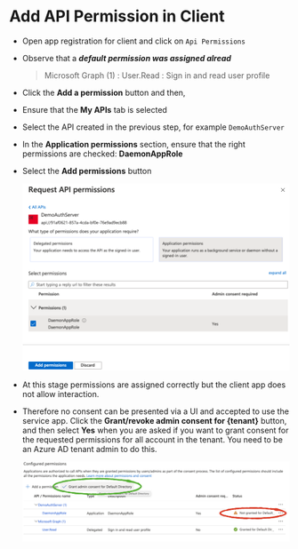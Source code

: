 # Add API Permission in Client 

- Open app registration for client and click on `Api Permissions`

- Observe that a ***default permission was assigned alread***

  > Microsoft Graph (1) : User.Read : Sign in and read user profile

- Click the **Add a permission** button and then,
- Ensure that the **My APIs** tab is selected

- Select the API created in the previous step, for example `DemoAuthServer`

- In the **Application permissions** section, ensure that the right permissions are checked: **DaemonAppRole**

- Select the **Add permissions** button

  <img src="docs/images/add-api-permission-client-form.png" alt="image-20210402150816826" style="zoom:50%;" />

- At this stage permissions are assigned correctly but the client app does not allow interaction. 

- Therefore no consent can be presented via a UI and accepted to use the service app. 
  Click the **Grant/revoke admin consent for {tenant}** button, and then select **Yes** when you are asked if you want to grant consent for the requested permissions for all account in the tenant.
  You need to be an Azure AD tenant admin to do this.

  ![image-20210402151845376](docs/images/grant-admin-consent-client.png)

